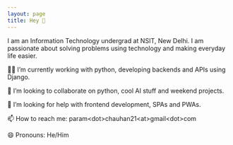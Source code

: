 ```yaml
---
layout: page
title: Hey 👋
---
```

I am an Information Technology undergrad at NSIT, New Delhi. I am passionate about solving problems using technology and making everyday life easier.

👨‍💻 I’m currently working with python, developing backends and APIs using Django.

👯 I’m looking to collaborate on python, cool AI stuff and weekend projects. 

🤔 I’m looking for help with frontend development, SPAs and PWAs.

📫 How to reach me: param&lt;dot&gt;chauhan21&lt;at&gt;gmail&lt;dot&gt;com

😄 Pronouns: He/Him 